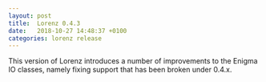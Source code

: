 ```yaml
---
layout: post
title:  Lorenz 0.4.3
date:   2018-10-27 14:48:37 +0100
categories: lorenz release
---
```


This version of Lorenz introduces a number of improvements to the Enigma IO classes, namely
fixing support that has been broken under 0.4.x.
